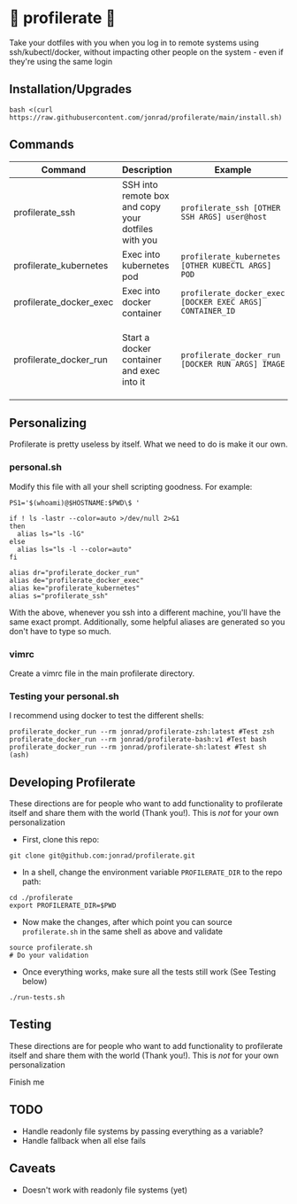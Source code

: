 # 🐰 profilerate 🐰

Take your dotfiles with you when you log in to remote systems using ssh/kubectl/docker, without impacting other people on the system - even if they're using the same login

## Installation/Upgrades


```
bash <(curl https://raw.githubusercontent.com/jonrad/profilerate/main/install.sh)
```

## Commands

| Command | Description | Example | Notes |
| - | - | - | - |
| profilerate_ssh | SSH into remote box and copy your dotfiles with you | `profilerate_ssh [OTHER SSH ARGS] user@host` | `user@host` must be the last arg (does not take a command) |
| profilerate_kubernetes | Exec into kubernetes pod | `profilerate_kubernetes [OTHER KUBECTL ARGS] POD ` | Host must be the last arg. |
| profilerate_docker_exec | Exec into docker container | `profilerate_docker_exec [DOCKER EXEC ARGS] CONTAINER_ID` | You must start the docker container first |
| profilerate_docker_run | Start a docker container and exec into it | `profilerate_docker_run [DOCKER RUN ARGS] IMAGE` | Shuts down the container when you exit. If you don't want the container to shut down, start it yourself and exec in using `profilerate_docker_exec` |

## Personalizing

Profilerate is pretty useless by itself. What we need to do is make it our own. 

### personal.sh

Modify this file with all your shell scripting goodness. For example:

```
PS1='$(whoami)@$HOSTNAME:$PWD\$ '

if ! ls -lastr --color=auto >/dev/null 2>&1
then
  alias ls="ls -lG"
else
  alias ls="ls -l --color=auto"
fi

alias dr="profilerate_docker_run"
alias de="profilerate_docker_exec"
alias ke="profilerate_kubernetes"
alias s="profilerate_ssh"
```

With the above, whenever you ssh into a different machine, you'll have the same exact prompt. Additionally, some helpful aliases are generated so you don't have to type so much. 

### vimrc
Create a vimrc file in the main profilerate directory. 

### Testing your personal.sh
I recommend using docker to test the different shells:
```
profilerate_docker_run --rm jonrad/profilerate-zsh:latest #Test zsh
profilerate_docker_run --rm jonrad/profilerate-bash:v1 #Test bash
profilerate_docker_run --rm jonrad/profilerate-sh:latest #Test sh (ash)
```

## Developing Profilerate
These directions are for people who want to add functionality to profilerate itself and share them with the world (Thank you!). This is *not* for your own personalization 

* First, clone this repo:
```
git clone git@github.com:jonrad/profilerate.git
```

* In a shell, change the environment variable `PROFILERATE_DIR` to the repo path:
```
cd ./profilerate
export PROFILERATE_DIR=$PWD
```

* Now make the changes, after which point you can source `profilerate.sh` in the same shell as above and validate
```
source profilerate.sh
# Do your validation
```

* Once everything works, make sure all the tests still work (See Testing below)
```
./run-tests.sh
```

## Testing
These directions are for people who want to add functionality to profilerate itself and share them with the world (Thank you!). This is *not* for your own personalization 

Finish me

## TODO

* Handle readonly file systems by passing everything as a variable?
* Handle fallback when all else fails

## Caveats
* Doesn't work with readonly file systems (yet)
